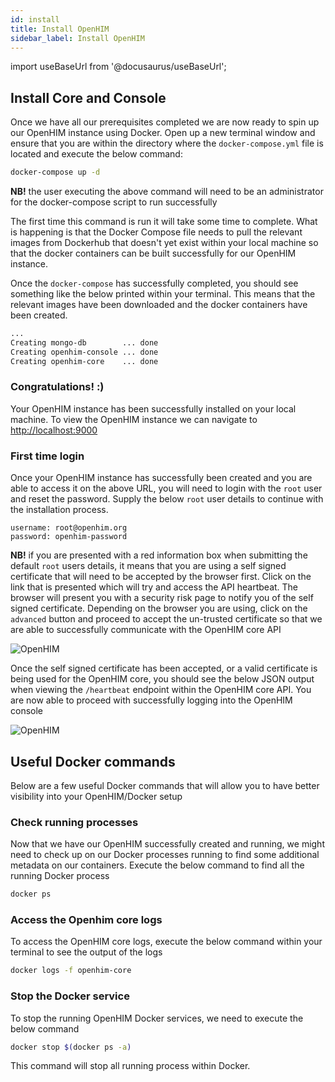 ```yaml
---
id: install
title: Install OpenHIM
sidebar_label: Install OpenHIM
---
```


import useBaseUrl from '@docusaurus/useBaseUrl';

## Install Core and Console

Once we have all our prerequisites completed we are now ready to spin up our OpenHIM instance using Docker. Open up a new terminal window and ensure that you are within the directory where the `docker-compose.yml` file is located and execute the below command:

```bash
docker-compose up -d
```

**NB!** the user executing the above command will need to be an administrator for the docker-compose script to run successfully

The first time this command is run it will take some time to complete. What is happening is that the Docker Compose file needs to pull the relevant images from Dockerhub that doesn't yet exist within your local machine so that the docker containers can be built successfully for our OpenHIM instance.

Once the `docker-compose` has successfully completed, you should see something like the below printed within your terminal. This means that the relevant images have been downloaded and the docker containers have been created. 

```bash
...
Creating mongo-db        ... done
Creating openhim-console ... done
Creating openhim-core    ... done

```

### Congratulations! :)

Your OpenHIM instance has been successfully installed on your local machine. To view the OpenHIM instance we can navigate to [http://localhost:9000](http://localhost:9000)

### First time login

Once your OpenHIM instance has successfully been created and you are able to access it on the above URL, you will need to login with the `root` user and reset the password. Supply the below `root` user details to continue with the installation process.

```
username: root@openhim.org
password: openhim-password
```

**NB!** if you are presented with a red information box when submitting the default `root` users details, it means that you are using a self signed certificate that will need to be accepted by the browser first. Click on the link that is presented which will try and access the API heartbeat. The browser will present you with a security risk page to notify you of the self signed certificate. Depending on the browser you are using, click on the `advanced` button and proceed to accept the un-trusted certificate so that we are able to successfully communicate with the OpenHIM core API

<div style={{ display: "flex", justifyContent: "center"}}>
  <img alt="OpenHIM" src={useBaseUrl('img/self-signed-cert-warning.png')} />
</div>

Once the self signed certificate has been accepted, or a valid certificate is being used for the OpenHIM core, you should see the below JSON output when viewing the `/heartbeat` endpoint within the OpenHIM core API. You are now able to proceed with successfully logging into the OpenHIM console

<div style={{ display: "flex", justifyContent: "center"}}>
  <img alt="OpenHIM" src={useBaseUrl('img/heartbeat.png')} />
</div>

## Useful Docker commands

Below are a few useful Docker commands that will allow you to have better visibility into your OpenHIM/Docker setup

### Check running processes

Now that we have our OpenHIM successfully created and running, we might need to check up on our Docker processes running to find some additional metadata on our containers. Execute the below command to find all the running Docker process 

```bash
docker ps
```

### Access the Openhim core logs

To access the OpenHIM core logs, execute the below command within your terminal to see the output of the logs

```bash
docker logs -f openhim-core
```

### Stop the Docker service

To stop the running OpenHIM Docker services, we need to execute the below command

```bash
docker stop $(docker ps -a)
```

This command will stop all running process within Docker.



